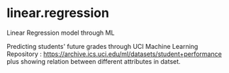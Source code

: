 # linear.regression
Linear Regression model through ML

Predicting students' future grades through UCI Machine Learning Repository : https://archive.ics.uci.edu/ml/datasets/student+performance
plus showing relation between different attributes in datset.
